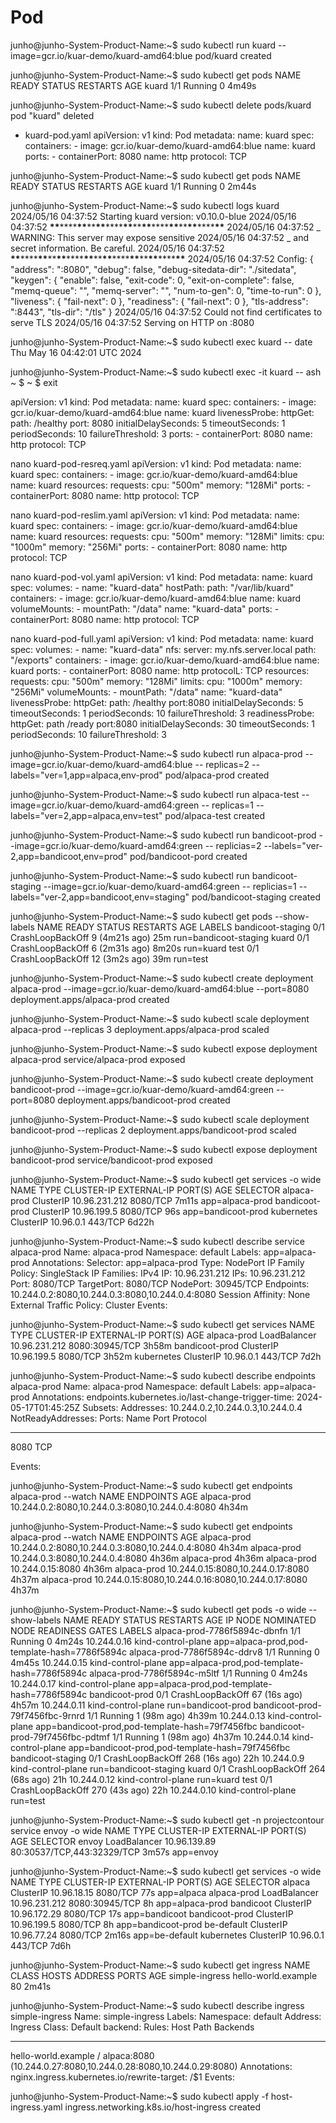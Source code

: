 # Pod

junho@junho-System-Product-Name:~$ sudo kubectl run kuard --image=gcr.io/kuar-demo/kuard-amd64:blue
pod/kuard created

junho@junho-System-Product-Name:~$ sudo kubectl get pods
NAME READY STATUS RESTARTS AGE
kuard 1/1 Running 0 4m49s

junho@junho-System-Product-Name:~$ sudo kubectl delete pods/kuard
pod "kuard" deleted

-   kuard-pod.yaml
    apiVersion: v1
    kind: Pod
    metadata:
    name: kuard
    spec:
    containers: - image: gcr.io/kuar-demo/kuard-amd64:blue
    name: kuard
    ports: - containerPort: 8080
    name: http
    protocol: TCP

junho@junho-System-Product-Name:~$ sudo kubectl get pods
NAME READY STATUS RESTARTS AGE
kuard 1/1 Running 0 2m44s

junho@junho-System-Product-Name:~$ sudo kubectl logs kuard
2024/05/16 04:37:52 Starting kuard version: v0.10.0-blue
2024/05/16 04:37:52 **\*\***\*\*\*\***\*\***\*\***\*\***\*\*\*\***\*\***\*\***\*\***\*\*\*\***\*\***\*\***\*\***\*\*\*\***\*\***
2024/05/16 04:37:52 _ WARNING: This server may expose sensitive
2024/05/16 04:37:52 _ and secret information. Be careful.
2024/05/16 04:37:52 **\*\***\*\*\*\***\*\***\*\***\*\***\*\*\*\***\*\***\*\***\*\***\*\*\*\***\*\***\*\***\*\***\*\*\*\***\*\***
2024/05/16 04:37:52 Config:
{
"address": ":8080",
"debug": false,
"debug-sitedata-dir": "./sitedata",
"keygen": {
"enable": false,
"exit-code": 0,
"exit-on-complete": false,
"memq-queue": "",
"memq-server": "",
"num-to-gen": 0,
"time-to-run": 0
},
"liveness": {
"fail-next": 0
},
"readiness": {
"fail-next": 0
},
"tls-address": ":8443",
"tls-dir": "/tls"
}
2024/05/16 04:37:52 Could not find certificates to serve TLS
2024/05/16 04:37:52 Serving on HTTP on :8080

junho@junho-System-Product-Name:~$ sudo kubectl exec kuard -- date
Thu May 16 04:42:01 UTC 2024

junho@junho-System-Product-Name:~$ sudo kubectl exec -it kuard -- ash
~ $
~ $ exit

apiVersion: v1
kind: Pod
metadata:
name: kuard
spec:
containers: - image: gcr.io/kuar-demo/kuard-amd64:blue
name: kuard
livenessProbe:
httpGet:
path: /healthy
port: 8080
initialDelaySeconds: 5
timeoutSeconds: 1
periodSeconds: 10
failureThreshold: 3
ports: - containerPort: 8080
name: http
protocol: TCP

nano kuard-pod-resreq.yaml
apiVersion: v1
kind: Pod
metadata:
name: kuard
spec:
containers: - image: gcr.io/kuar-demo/kuard-amd64:blue
name: kuard
resources:
requests:
cpu: "500m"
memory: "128Mi"
ports: - containerPort: 8080
name: http
protocol: TCP

nano kuard-pod-reslim.yaml
apiVersion: v1
kind: Pod
metadata:
name: kuard
spec:
containers: - image: gcr.io/kuar-demo/kuard-amd64:blue
name: kuard
resources:
requests:
cpu: "500m"
memory: "128Mi"
limits:
cpu: "1000m"
memory: "256Mi"
ports: - containerPort: 8080
name: http
protocol: TCP

nano kuard-pod-vol.yaml
apiVersion: v1
kind: Pod
metadata:
name: kuard
spec:
volumes: - name: "kuard-data"
hostPath:
path: "/var/lib/kuard"
containers: - image: gcr.io/kuar-demo/kuard-amd64:blue
name: kuard
volumeMounts: - mountPath: "/data"
name: "kuard-data"
ports: - containerPort: 8080
name: http
protocol: TCP

nano kuard-pod-full.yaml
apiVersion: v1
kind: Pod
metadata:
name: kuard
spec:
volumes: - name: "kuard-data"
nfs:
server: my.nfs.server.local
path: "/exports"
containers: - image: gcr.io/kuar-demo/kuard-amd64:blue
name: kuard
ports: - containerPort: 8080
name: http
protocolL: TCP
resources:
requests:
cpu: "500m"
memory: "128Mi"
limits:
cpu: "1000m"
memory: "256Mi"
volumeMounts: - mountPath: "/data"
name: "kuard-data"
livenessProbe:
httpGet:
path: /healthy
port:8080
initialDelaySeconds: 5
timeoutSeconds: 1
periodSeconds: 10
failureThreshold: 3
readinessProbe:
httpGet:
path /ready
port:8080
initialDelaySeconds: 30
timeoutSeconds: 1
periodSeconds: 10
failureThreshold: 3

junho@junho-System-Product-Name:~$ sudo kubectl run alpaca-prod --image=gcr.io/kuar-demo/kuard-amd64:blue -- replicas=2 --labels="ver=1,app=alpaca,env-prod"
pod/alpaca-prod created

junho@junho-System-Product-Name:~$ sudo kubectl run alpaca-test --image=gcr.io/kuar-demo/kuard-amd64:green -- replicas=1 --labels="ver=2,app=alpaca,env=test"
pod/alpaca-test created

junho@junho-System-Product-Name:~$ sudo kubectl run bandicoot-prod --image=gcr.io/kuar-demo/kuard-amd64:green -- replicias=2 --labels="ver-2,app=bandicoot,env=prod"
pod/bandicoot-pord created

junho@junho-System-Product-Name:~$ sudo kubectl run bandicoot-staging --image=gcr.io/kuar-demo/kuard-amd64:green -- replicias=1 --labels="ver-2,app=bandicoot,env=staging"
pod/bandicoot-staging created

junho@junho-System-Product-Name:~$ sudo kubectl get pods --show-labels
NAME READY STATUS RESTARTS AGE LABELS
bandicoot-staging 0/1 CrashLoopBackOff 9 (4m21s ago) 25m run=bandicoot-staging
kuard 0/1 CrashLoopBackOff 6 (2m31s ago) 8m20s run=kuard
test 0/1 CrashLoopBackOff 12 (3m2s ago) 39m run=test

junho@junho-System-Product-Name:~$ sudo kubectl create deployment alpaca-prod --image=gcr.io/kuar-demo/kuard-amd64:blue --port=8080
deployment.apps/alpaca-prod created

junho@junho-System-Product-Name:~$ sudo kubectl scale deployment alpaca-prod --replicas 3
deployment.apps/alpaca-prod scaled

junho@junho-System-Product-Name:~$ sudo kubectl expose deployment alpaca-prod
service/alpaca-prod exposed

junho@junho-System-Product-Name:~$ sudo kubectl create deployment bandicoot-prod --image=gcr.io/kuar-demo/kuard-amd64:green --port=8080
deployment.apps/bandicoot-prod created

junho@junho-System-Product-Name:~$ sudo kubectl scale deployment bandicoot-prod --replicas 2
deployment.apps/bandicoot-prod scaled

junho@junho-System-Product-Name:~$ sudo kubectl expose deployment bandicoot-prod
service/bandicoot-prod exposed

junho@junho-System-Product-Name:~$ sudo kubectl get services -o wide
NAME TYPE CLUSTER-IP EXTERNAL-IP PORT(S) AGE SELECTOR
alpaca-prod ClusterIP 10.96.231.212 <none> 8080/TCP 7m11s app=alpaca-prod
bandicoot-prod ClusterIP 10.96.199.5 <none> 8080/TCP 96s app=bandicoot-prod
kubernetes ClusterIP 10.96.0.1 <none> 443/TCP 6d22h <none>

junho@junho-System-Product-Name:~$ sudo kubectl describe service alpaca-prod
Name: alpaca-prod
Namespace: default
Labels: app=alpaca-prod
Annotations: <none>
Selector: app=alpaca-prod
Type: NodePort
IP Family Policy: SingleStack
IP Families: IPv4
IP: 10.96.231.212
IPs: 10.96.231.212
Port: <unset> 8080/TCP
TargetPort: 8080/TCP
NodePort: <unset> 30945/TCP
Endpoints: 10.244.0.2:8080,10.244.0.3:8080,10.244.0.4:8080
Session Affinity: None
External Traffic Policy: Cluster
Events: <none>

junho@junho-System-Product-Name:~$ sudo kubectl get services
NAME TYPE CLUSTER-IP EXTERNAL-IP PORT(S) AGE
alpaca-prod LoadBalancer 10.96.231.212 <pending> 8080:30945/TCP 3h58m
bandicoot-prod ClusterIP 10.96.199.5 <none> 8080/TCP 3h52m
kubernetes ClusterIP 10.96.0.1 <none> 443/TCP 7d2h

junho@junho-System-Product-Name:~$ sudo kubectl describe endpoints alpaca-prod
Name: alpaca-prod
Namespace: default
Labels: app=alpaca-prod
Annotations: endpoints.kubernetes.io/last-change-trigger-time: 2024-05-17T01:45:25Z
Subsets:
Addresses: 10.244.0.2,10.244.0.3,10.244.0.4
NotReadyAddresses: <none>
Ports:
Name Port Protocol

---

<unset> 8080 TCP

Events: <none>

junho@junho-System-Product-Name:~$ sudo kubectl get endpoints alpaca-prod --watch
NAME ENDPOINTS AGE
alpaca-prod 10.244.0.2:8080,10.244.0.3:8080,10.244.0.4:8080 4h34m

junho@junho-System-Product-Name:~$ sudo kubectl get endpoints alpaca-prod --watch
NAME ENDPOINTS AGE
alpaca-prod 10.244.0.2:8080,10.244.0.3:8080,10.244.0.4:8080 4h34m
alpaca-prod 10.244.0.3:8080,10.244.0.4:8080 4h36m
alpaca-prod <none> 4h36m
alpaca-prod 10.244.0.15:8080 4h36m
alpaca-prod 10.244.0.15:8080,10.244.0.17:8080 4h37m
alpaca-prod 10.244.0.15:8080,10.244.0.16:8080,10.244.0.17:8080 4h37m

junho@junho-System-Product-Name:~$ sudo kubectl get pods -o wide --show-labels
NAME READY STATUS RESTARTS AGE IP NODE NOMINATED NODE READINESS GATES LABELS
alpaca-prod-7786f5894c-dbnfn 1/1 Running 0 4m24s 10.244.0.16 kind-control-plane <none> <none> app=alpaca-prod,pod-template-hash=7786f5894c
alpaca-prod-7786f5894c-ddrv8 1/1 Running 0 4m45s 10.244.0.15 kind-control-plane <none> <none> app=alpaca-prod,pod-template-hash=7786f5894c
alpaca-prod-7786f5894c-m5ltf 1/1 Running 0 4m24s 10.244.0.17 kind-control-plane <none> <none> app=alpaca-prod,pod-template-hash=7786f5894c
bandicoot-prod 0/1 CrashLoopBackOff 67 (16s ago) 4h57m 10.244.0.11 kind-control-plane <none> <none> run=bandicoot-prod
bandicoot-prod-79f7456fbc-9rnrd 1/1 Running 1 (98m ago) 4h39m 10.244.0.13 kind-control-plane <none> <none> app=bandicoot-prod,pod-template-hash=79f7456fbc
bandicoot-prod-79f7456fbc-pdtmf 1/1 Running 1 (98m ago) 4h37m 10.244.0.14 kind-control-plane <none> <none> app=bandicoot-prod,pod-template-hash=79f7456fbc
bandicoot-staging 0/1 CrashLoopBackOff 268 (16s ago) 22h 10.244.0.9 kind-control-plane <none> <none> run=bandicoot-staging
kuard 0/1 CrashLoopBackOff 264 (68s ago) 21h 10.244.0.12 kind-control-plane <none> <none> run=kuard
test 0/1 CrashLoopBackOff 270 (43s ago) 22h 10.244.0.10 kind-control-plane <none> <none> run=test

junho@junho-System-Product-Name:~$ sudo kubectl get -n projectcontour service envoy -o wide
NAME TYPE CLUSTER-IP EXTERNAL-IP PORT(S) AGE SELECTOR
envoy LoadBalancer 10.96.139.89 <pending> 80:30537/TCP,443:32329/TCP 3m57s app=envoy

junho@junho-System-Product-Name:~$ sudo kubectl get services -o wide
NAME TYPE CLUSTER-IP EXTERNAL-IP PORT(S) AGE SELECTOR
alpaca ClusterIP 10.96.18.15 <none> 8080/TCP 77s app=alpaca
alpaca-prod LoadBalancer 10.96.231.212 <pending> 8080:30945/TCP 8h app=alpaca-prod
bandicoot ClusterIP 10.96.172.29 <none> 8080/TCP 17s app=bandicoot
bandicoot-prod ClusterIP 10.96.199.5 <none> 8080/TCP 8h app=bandicoot-prod
be-default ClusterIP 10.96.77.24 <none> 8080/TCP 2m16s app=be-default
kubernetes ClusterIP 10.96.0.1 <none> 443/TCP 7d6h <none>

junho@junho-System-Product-Name:~$ sudo kubectl get ingress
NAME CLASS HOSTS ADDRESS PORTS AGE
simple-ingress <none> hello-world.example 80 2m41s

junho@junho-System-Product-Name:~$ sudo kubectl describe ingress simple-ingress
Name: simple-ingress
Labels: <none>
Namespace: default
Address:
Ingress Class: <none>
Default backend: <default>
Rules:
Host Path Backends

---

hello-world.example
/ alpaca:8080 (10.244.0.27:8080,10.244.0.28:8080,10.244.0.29:8080)
Annotations: nginx.ingress.kubernetes.io/rewrite-target: /$1
Events: <none>

junho@junho-System-Product-Name:~$ sudo kubectl apply -f host-ingress.yaml
ingress.networking.k8s.io/host-ingress created
